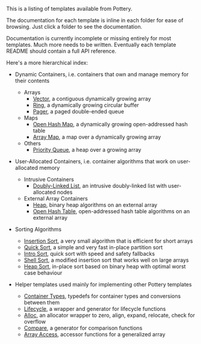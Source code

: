 This is a listing of templates available from Pottery.

The documentation for each template is inline in each folder for ease of browsing. Just click a folder to see the documentation.

Documentation is currently incomplete or missing entirely for most templates. Much more needs to be written. Eventually each template README should contain a full API reference.

Here's a more hierarchical index:

- Dynamic Containers, i.e. containers that own and manage memory for their contents
    - Arrays
        - [Vector](vector/), a contiguous dynamically growing array
        - [Ring](ring/), a dynamically growing circular buffer
        - [Pager](pager/), a paged double-ended queue
    - Maps
        - [Open Hash Map](open_hash_map/), a dynamically growing open-addressed hash table
        - [Array Map](array_map/), a map over a dynamically growing array
    - Others
        - [Priority Queue](priority_queue/), a heap over a growing array

- User-Allocated Containers, i.e. container algorithms that work on user-allocated memory
    - Intrusive Containers
        - [Doubly-Linked List](doubly_linked_list/), an intrusive doubly-linked list with user-allocated nodes
    - External Array Containers
        - [Heap](heap/), binary heap algorithms on an external array
        - [Open Hash Table](open_hash_table/), open-addressed hash table algorithms on an external array

- Sorting Algorithms
    - [Insertion Sort](insertion_sort/), a very small algorithm that is efficient for short arrays
    - [Quick Sort](quick_sort/), a simple and very fast in-place partition sort
    - [Intro Sort](intro_sort/), quick sort with speed and safety fallbacks
    - [Shell Sort](shell_sort/), a modified insertion sort that works well on large arrays
    - [Heap Sort](heap_sort/), in-place sort based on binary heap with optimal worst case behaviour

- Helper templates used mainly for implementing other Pottery templates
    - [Container Types](container_types/), typedefs for container types and conversions between them
    - [Lifecycle](lifecycle/), a wrapper and generator for lifecycle functions
    - [Alloc](alloc/), an allocator wrapper to zero, align, expand, relocate, check for overflow
    - [Compare](compare/), a generator for comparison functions
    - [Array Access](array_access/), accessor functions for a generalized array
